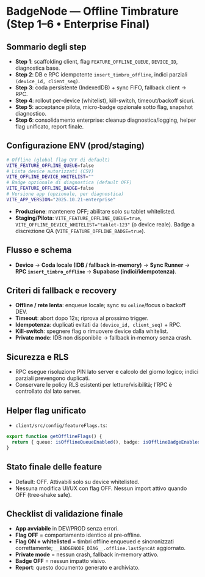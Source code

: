# BadgeNode — Offline Timbrature (Step 1–6 • Enterprise Final)

## Sommario degli step
- **Step 1**: scaffolding client, flag `FEATURE_OFFLINE_QUEUE`, `DEVICE_ID`, diagnostica base.
- **Step 2**: DB e RPC idempotente `insert_timbro_offline`, indici parziali `(device_id, client_seq)`.
- **Step 3**: coda persistente (IndexedDB) + sync FIFO, fallback client → RPC.
- **Step 4**: rollout per-device (whitelist), kill-switch, timeout/backoff sicuri.
- **Step 5**: acceptance pilota, micro-badge opzionale sotto flag, snapshot diagnostico.
- **Step 6**: consolidamento enterprise: cleanup diagnostica/logging, helper flag unificato, report finale.

## Configurazione ENV (prod/staging)
```bash
# Offline (global flag OFF di default)
VITE_FEATURE_OFFLINE_QUEUE=false
# Lista device autorizzati (CSV)
VITE_OFFLINE_DEVICE_WHITELIST=""
# Badge opzionale di diagnostica (default OFF)
VITE_FEATURE_OFFLINE_BADGE=false
# Versione app (opzionale, per diagnostica)
VITE_APP_VERSION="2025.10.21-enterprise"
```

- **Produzione**: mantenere OFF; abilitare solo su tablet whitelisted.
- **Staging/Pilota**: `VITE_FEATURE_OFFLINE_QUEUE=true`, `VITE_OFFLINE_DEVICE_WHITELIST="tablet-123"` (o device reale). Badge a discrezione QA (`VITE_FEATURE_OFFLINE_BADGE=true`).

## Flusso e schema
- **Device** → **Coda locale (IDB / fallback in-memory)** → **Sync Runner** → **RPC `insert_timbro_offline`** → **Supabase (indici/idempotenza)**.

## Criteri di fallback e recovery
- **Offline / rete lenta**: enqueue locale; sync su `online`/focus o backoff DEV.
- **Timeout**: abort dopo 12s; riprova al prossimo trigger.
- **Idempotenza**: duplicati evitati da `(device_id, client_seq)` + RPC.
- **Kill‑switch**: spegnere flag o rimuovere device dalla whitelist.
- **Private mode**: IDB non disponibile → fallback in‑memory senza crash.

## Sicurezza e RLS
- RPC esegue risoluzione PIN lato server e calcolo del giorno logico; indici parziali prevengono duplicati.
- Conservare le policy RLS esistenti per letture/visibilità; l’RPC è controllato dal lato server.

## Helper flag unificato
- `client/src/config/featureFlags.ts`:
```ts
export function getOfflineFlags() {
  return { queue: isOfflineQueueEnabled(), badge: isOfflineBadgeEnabled(), env: import.meta.env.MODE };
}
```

## Stato finale delle feature
- Default: OFF. Attivabili solo su device whitelisted.
- Nessuna modifica UI/UX con flag OFF. Nessun import attivo quando OFF (tree‑shake safe).

## Checklist di validazione finale
- **App avviabile** in DEV/PROD senza errori.
- **Flag OFF** = comportamento identico al pre‑offline.
- **Flag ON + whitelisted** = timbri offline enqueued e sincronizzati correttamente; `__BADGENODE_DIAG__.offline.lastSyncAt` aggiornato.
- **Private mode** = nessun crash, fallback in‑memory attivo.
- **Badge OFF** = nessun impatto visivo.
- **Report**: questo documento generato e archiviato.
